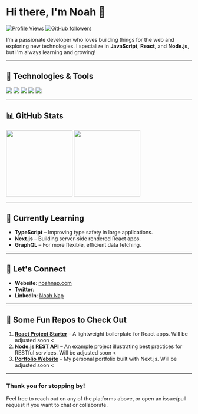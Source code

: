 <!-- 
  Change "johndoe" to your actual GitHub username, 
  and be sure to update all sections with your own info!
-->

# Hi there, I'm Noah 👋

[![Profile Views](https://komarev.com/ghpvc/?username=94836615&color=brightgreen)](https://github.com/johndoe)
[![GitHub followers](https://img.shields.io/github/followers/94836615.svg?style=social&label=Follow)](https://github.com/johndoe?tab=followers)

I’m a passionate developer who loves building things for the web and exploring new technologies. I specialize in **JavaScript**, **React**, and **Node.js**, but I'm always learning and growing!

---

## 🔧 Technologies & Tools

![](https://img.shields.io/badge/Code-JavaScript-informational?style=flat&logo=javascript&color=F7DF1E)
![](https://img.shields.io/badge/Code-Node.js-informational?style=flat&logo=node.js&color=339933)
![](https://img.shields.io/badge/Code-React-informational?style=flat&logo=react&color=61DAFB)
![](https://img.shields.io/badge/Tool-GitHub-informational?style=flat&logo=github&color=181717)
![](https://img.shields.io/badge/Tool-VSCode-informational?style=flat&logo=visual-studio-code&color=007ACC)

<!-- Feel free to add more badges for languages and tools you're proficient with.
     Reference: https://github.com/alexandresanlim/Badges4-README.md-Profile -->

---

## 📊 GitHub Stats

<!-- You can generate your own stats images using https://github.com/anuraghazra/github-readme-stats -->
<div>
  <img src="https://github-readme-stats.vercel.app/api?username=94836615&show_icons=true&theme=radical" height="180px" />
  <img src="https://github-readme-stats.vercel.app/api/top-langs/?username=94836615&layout=compact&theme=radical" height="180px" />
</div>

---

## 🌱 Currently Learning

- **TypeScript** – Improving type safety in large applications.
- **Next.js** – Building server-side rendered React apps.
- **GraphQL** – For more flexible, efficient data fetching.

---

## 💬 Let's Connect

- **Website**: [noahnap.com](https://noahnap.com)  
- **Twitter**: []()  
- **LinkedIn**: [Noah Nap](https://linkedin.com/in/noahnap)  

---

## 🔗 Some Fun Repos to Check Out

1. [**React Project Starter**](https://github.com/johndoe/react-project-starter) – A lightweight boilerplate for React apps. Will be adjusted soon < 
2. [**Node.js REST API**](https://github.com/johndoe/nodejs-rest-api) – An example project illustrating best practices for RESTful services. Will be adjusted soon < 
3. [**Portfolio Website**](https://github.com/johndoe/portfolio) – My personal portfolio built with Next.js. Will be adjusted soon < 

---

### Thank you for stopping by! 

Feel free to reach out on any of the platforms above, or open an issue/pull request if you want to chat or collaborate.
